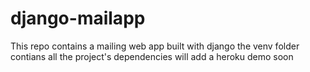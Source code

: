 # django-mailapp
This repo contains a mailing web app built with django
the venv folder contians all the project's dependencies 
will add a heroku demo soon
